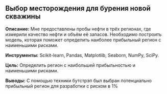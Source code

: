 ## Выбор месторождения для бурения новой скважины

**Описание:**
Мне предоставлены пробы нефти в трёх регионах, где измерили качество нефти и объём её запасов. Необходимо построить модель, которая поможет определить наиболее прибыльный регион с наименьшими рисками.

**Инструменты:**
Scikit-learn, Pandas, Matplotlib, Seaborn, NumPy, SciPy.

**Цель:**
Определить регион с наибольшей прибыльностью и наименьшими рисками.

**Выводы:**
С помощью техники бутстрэп был выбран потенциально прибыльный регион для разработки с риском в 1%
